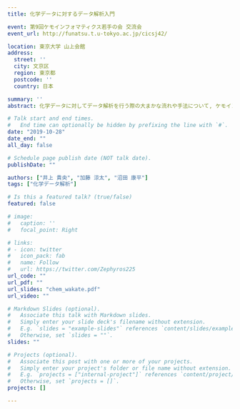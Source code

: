 ```yaml
---
title: 化学データに対するデータ解析入門

event: 第9回ケモインフォマティクス若手の会 交流会
event_url: http://funatsu.t.u-tokyo.ac.jp/cicsj42/

location: 東京大学 山上会館
address:
  street: ''
  city: 文京区
  region: 東京都
  postcode: ''
  country: 日本

summary: ''
abstract: 化学データに対してデータ解析を行う際の大まかな流れや手法について, ケモインフォマティクス若手の会 交流会にて概説した.

# Talk start and end times.
#   End time can optionally be hidden by prefixing the line with `#`.
date: "2019-10-28"
date_end: ""
all_day: false

# Schedule page publish date (NOT talk date).
publishDate: ""

authors: ["井上 貴央", "加藤 涼太", "沼田 康平"]
tags: ["化学データ解析"]

# Is this a featured talk? (true/false)
featured: false

# image:
#   caption: ''
#   focal_point: Right

# links:
# - icon: twitter
#   icon_pack: fab
#   name: Follow
#   url: https://twitter.com/Zephyros225
url_code: ""
url_pdf: ""
url_slides: "chem_wakate.pdf"
url_video: ""

# Markdown Slides (optional).
#   Associate this talk with Markdown slides.
#   Simply enter your slide deck's filename without extension.
#   E.g. `slides = "example-slides"` references `content/slides/example-slides.md`.
#   Otherwise, set `slides = ""`.
slides: ""

# Projects (optional).
#   Associate this post with one or more of your projects.
#   Simply enter your project's folder or file name without extension.
#   E.g. `projects = ["internal-project"]` references `content/project/deep-learning/index.md`.
#   Otherwise, set `projects = []`.
projects: []

---
```


